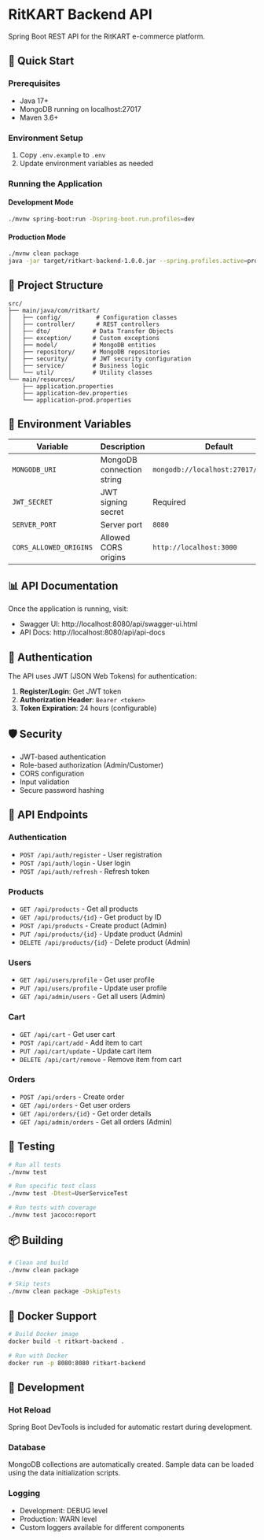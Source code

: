 # RitKART Backend API

Spring Boot REST API for the RitKART e-commerce platform.

## 🚀 Quick Start

### Prerequisites
- Java 17+
- MongoDB running on localhost:27017
- Maven 3.6+

### Environment Setup
1. Copy `.env.example` to `.env`
2. Update environment variables as needed

### Running the Application

#### Development Mode
```bash
./mvnw spring-boot:run -Dspring-boot.run.profiles=dev
```

#### Production Mode
```bash
./mvnw clean package
java -jar target/ritkart-backend-1.0.0.jar --spring.profiles.active=prod
```

## 📁 Project Structure

```
src/
├── main/java/com/ritkart/
│   ├── config/          # Configuration classes
│   ├── controller/      # REST controllers
│   ├── dto/            # Data Transfer Objects
│   ├── exception/      # Custom exceptions
│   ├── model/          # MongoDB entities
│   ├── repository/     # MongoDB repositories
│   ├── security/       # JWT security configuration
│   ├── service/        # Business logic
│   └── util/           # Utility classes
└── main/resources/
    ├── application.properties
    ├── application-dev.properties
    └── application-prod.properties
```

## 🔧 Environment Variables

| Variable | Description | Default |
|----------|-------------|---------|
| `MONGODB_URI` | MongoDB connection string | `mongodb://localhost:27017/ritkart` |
| `JWT_SECRET` | JWT signing secret | Required |
| `SERVER_PORT` | Server port | `8080` |
| `CORS_ALLOWED_ORIGINS` | Allowed CORS origins | `http://localhost:3000` |

## 📊 API Documentation

Once the application is running, visit:
- Swagger UI: http://localhost:8080/api/swagger-ui.html
- API Docs: http://localhost:8080/api/api-docs

## 🔐 Authentication

The API uses JWT (JSON Web Tokens) for authentication:

1. **Register/Login**: Get JWT token
2. **Authorization Header**: `Bearer <token>`
3. **Token Expiration**: 24 hours (configurable)

## 🛡️ Security

- JWT-based authentication
- Role-based authorization (Admin/Customer)
- CORS configuration
- Input validation
- Secure password hashing

## 📝 API Endpoints

### Authentication
- `POST /api/auth/register` - User registration
- `POST /api/auth/login` - User login
- `POST /api/auth/refresh` - Refresh token

### Products
- `GET /api/products` - Get all products
- `GET /api/products/{id}` - Get product by ID
- `POST /api/products` - Create product (Admin)
- `PUT /api/products/{id}` - Update product (Admin)
- `DELETE /api/products/{id}` - Delete product (Admin)

### Users
- `GET /api/users/profile` - Get user profile
- `PUT /api/users/profile` - Update user profile
- `GET /api/admin/users` - Get all users (Admin)

### Cart
- `GET /api/cart` - Get user cart
- `POST /api/cart/add` - Add item to cart
- `PUT /api/cart/update` - Update cart item
- `DELETE /api/cart/remove` - Remove item from cart

### Orders
- `POST /api/orders` - Create order
- `GET /api/orders` - Get user orders
- `GET /api/orders/{id}` - Get order details
- `GET /api/admin/orders` - Get all orders (Admin)

## 🧪 Testing

```bash
# Run all tests
./mvnw test

# Run specific test class
./mvnw test -Dtest=UserServiceTest

# Run tests with coverage
./mvnw test jacoco:report
```

## 📦 Building

```bash
# Clean and build
./mvnw clean package

# Skip tests
./mvnw clean package -DskipTests
```

## 🐳 Docker Support

```bash
# Build Docker image
docker build -t ritkart-backend .

# Run with Docker
docker run -p 8080:8080 ritkart-backend
```

## 🔧 Development

### Hot Reload
Spring Boot DevTools is included for automatic restart during development.

### Database
MongoDB collections are automatically created. Sample data can be loaded using the data initialization scripts.

### Logging
- Development: DEBUG level
- Production: WARN level
- Custom loggers available for different components